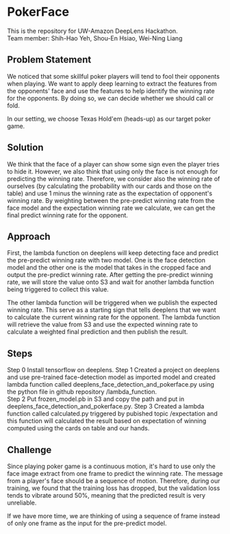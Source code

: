 # PokerFace
This is the repository for UW-Amazon DeepLens Hackathon.<br>
Team member: Shih-Hao Yeh, Shou-En Hsiao, Wei-Ning Liang

Problem Statement
---
We noticed that some skillful poker players will tend to fool their opponents when playing. We want to apply deep learning to extract the features from the opponents' face and use the features to help identify the winning rate for the opponents. By doing so, we can decide whether we should call or fold. 

In our setting, we choose Texas Hold'em (heads-up) as our target poker game.

Solution
---
We think that the face of a player can show some sign even the player tries to hide it. However, we also think that using only the face is not enough for predicting the winning rate. Therefore, we consider also the winning rate of ourselves (by calculating the probability with our cards and those on the table) and use 1 minus the winning rate as the expectation of opponent's winning rate. By weighting between the pre-predict winning rate from the face model and the expectation winning rate we calculate, we can get the final predict winning rate for the opponent.

Approach
---
First, the lambda function on deeplens will keep detecting face and predict the pre-predict winning rate with two model. One is the face detection model and the other one is the model that takes in the cropped face and output the pre-predict winning rate. After getting the pre-predict winning rate, we will store the value onto S3 and wait for another lambda function being triggered to collect this value.

The other lambda function will be triggered when we publish the expected winning rate. This serve as a starting sign that tells deeplens that we want to calculate the current winning rate for the opponent. The lambda function will retrieve the value from S3 and use the expected winning rate to calculate a weighted final prediction and then publish the result.

Steps
---
Step 0 Install tensorflow on deeplens.
Step 1 Created a project on deeplens and use pre-trained face-detection model as imported model and created lambda function  called deeplens_face_detection_and_pokerface.py using the python file in github repository /lambda_function.  
Step 2 Put frozen_model.pb in S3 and copy the path and put in deeplens_face_detection_and_pokerface.py.
Step 3 Created a lambda function called calculated.py triggered by pubished topic /expectation and this function will calculated the result based on expectation of winning computed using the cards on table and our hands.



Challenge
---
Since playing poker game is a continuous motion, it's hard to use only the face image extract from one frame to predict the winning rate. The message from a player's face should be a sequence of motion. Therefore, during our training, we found that the training loss has dropped, but the validation loss tends to vibrate around 50%, meaning that the predicted result is very unreliable.

If we have more time, we are thinking of using a sequence of frame instead of only one frame as the input for the pre-predict model.
